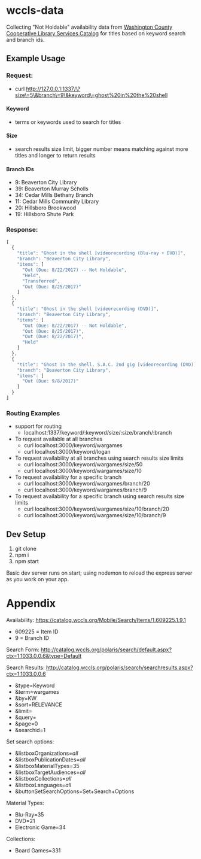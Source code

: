 # wccls-data

Collecting "Not Holdable" availability data from [Washington County Cooperative Library Services Catalog](https://catalog.wccls.org/) for titles based on keyword search and branch ids.

## Example Usage

### Request:
* curl http://127.0.0.1:1337/\?size\=5\&branch\=9\&keyword\=ghost%20in%20the%20shell

#### Keyword
* terms or keywords used to search for titles

#### Size
* search results size limit, bigger number means matching against more titles and longer to return results

#### Branch IDs
* 9: Beaverton City Library
* 39: Beaverton Murray Scholls
* 34: Cedar Mills Bethany Branch
* 11: Cedar Mills Community Library
* 20: Hillsboro Brookwood
* 19: Hillsboro Shute Park

### Response:
```javascript
[
  {
    "title": "Ghost in the shell [videorecording (Blu-ray + DVD)]",
    "branch": "Beaverton City Library",
    "items": [
      "Out (Due: 8/22/2017) -- Not Holdable",
      "Held",
      "Transferred",
      "Out (Due: 8/25/2017)"
    ]
  },
  {
    "title": "Ghost in the shell [videorecording (DVD)]",
    "branch": "Beaverton City Library",
    "items": [
      "Out (Due: 8/22/2017) -- Not Holdable",
      "Out (Due: 8/25/2017)",
      "Out (Due: 8/22/2017)",
      "Held"
    ]
  },
  {
    "title": "Ghost in the shell. S.A.C. 2nd gig [videorecording (DVD)] : [season two]",
    "branch": "Beaverton City Library",
    "items": [
      "Out (Due: 9/8/2017)"
    ]
  }
]
```

### Routing Examples
* support for routing
  * localhost:1337/keyword/:keyword/size/:size/branch/:branch
* To request available at all branches
  * curl localhost:3000/keyword/wargames
  * curl localhost:3000/keyword/logan
* To request availability at all branches using search results size limits
  * curl localhost:3000/keyword/wargames/size/50
  * curl localhost:3000/keyword/wargames/size/10
* To request availability for a specific branch
  * curl localhost:3000/keyword/wargames/branch/20
  * curl localhost:3000/keyword/wargames/branch/9
* To request availability for a specific branch using search results size limits
  * curl localhost:3000/keyword/wargames/size/10/branch/20
  * curl localhost:3000/keyword/wargames/size/10/branch/9


## Dev Setup

1. git clone
1. npm i
1. npm start

Basic dev server runs on start; using nodemon to reload the express server as you work on your app.

# Appendix

Availability:
https://catalog.wccls.org/Mobile/Search/Items/1.609225.1.9.1

* 609225 = Item ID
* 9 = Branch ID

Search Form: http://catalog.wccls.org/polaris/search/default.aspx?ctx=1.1033.0.0.6&type=Default

Search Results: http://catalog.wccls.org/polaris/search/searchresults.aspx?ctx=1.1033.0.0.6
* &type=Keyword
* &term=wargames
* &by=KW
* &sort=RELEVANCE
* &limit=
* &query=
* &page=0
* &searchid=1

Set search options:  
* &listboxOrganizations=_all_
* &listboxPublicationDates=_all_
* &listboxMaterialTypes=35
* &listboxTargetAudiences=_all_
* &listboxCollections=_all_
* &listboxLanguages=_all_
* &buttonSetSearchOptions=Set+Search+Options

Material Types:
* Blu-Ray=35
* DVD=21
* Electronic Game=34

Collections:
* Board Games=331

